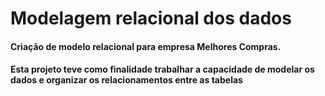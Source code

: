 # Modelagem relacional dos dados
#### Criação de modelo relacional para empresa Melhores Compras.
#### Esta projeto teve como finalidade trabalhar a capacidade de modelar os dados e organizar os relacionamentos entre as tabelas
